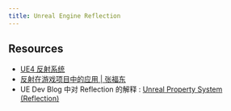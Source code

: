```yaml
---
title: Unreal Engine Reflection
---
```


## Resources

- [UE4 反射系统](https://www.xianlongok.site/post/6605f9f/)
- [反射在游戏项目中的应用 | 张福东](https://www.bilibili.com/video/BV1cM4m1U7pw/?vd_source=cd7009b0abbbb6871d07c0746573ce80)
- UE Dev Blog 中对 Reflection 的解释 : [Unreal Property System (Reflection)](https://www.unrealengine.com/en-US/blog/unreal-property-system-reflection)

